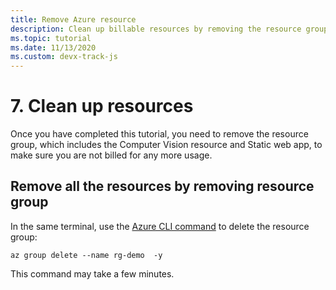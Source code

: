 ```yaml
---
title: Remove Azure resource
description: Clean up billable resources by removing the resource group with an Azure CLI command. 
ms.topic: tutorial
ms.date: 11/13/2020
ms.custom: devx-track-js
---
```


# 7. Clean up resources

Once you have completed this tutorial, you need to remove the resource group, which includes the Computer Vision resource and Static web app, to make sure you are not billed for any more usage. 

## Remove all the resources by removing resource group

In the same terminal, use the [Azure CLI command](/cli/azure/group?view=azure-cli-latest#az_group_delete) to delete the resource group:

```azurecli
az group delete --name rg-demo  -y
```

This command may take a few minutes. 
